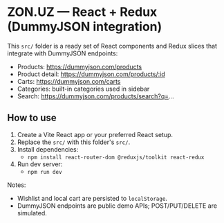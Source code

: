 # ZON.UZ — React + Redux (DummyJSON integration)

This `src/` folder is a ready set of React components and Redux slices that integrate with DummyJSON endpoints:
- Products: https://dummyjson.com/products
- Product detail: https://dummyjson.com/products/:id
- Carts: https://dummyjson.com/carts
- Categories: built-in categories used in sidebar
- Search: https://dummyjson.com/products/search?q=...

## How to use
1. Create a Vite React app or your preferred React setup.
2. Replace the `src/` with this folder's `src/`.
3. Install dependencies:
   - `npm install react-router-dom @reduxjs/toolkit react-redux`
4. Run dev server:
   - `npm run dev`

Notes:
- Wishlist and local cart are persisted to `localStorage`.
- DummyJSON endpoints are public demo APIs; POST/PUT/DELETE are simulated.
